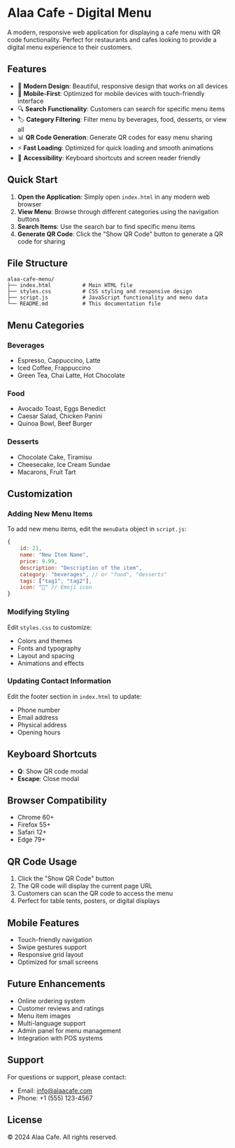 # Alaa Cafe - Digital Menu

A modern, responsive web application for displaying a cafe menu with QR code functionality. Perfect for restaurants and cafes looking to provide a digital menu experience to their customers.

## Features

- 🎨 **Modern Design**: Beautiful, responsive design that works on all devices
- 📱 **Mobile-First**: Optimized for mobile devices with touch-friendly interface
- 🔍 **Search Functionality**: Customers can search for specific menu items
- 🏷️ **Category Filtering**: Filter menu by beverages, food, desserts, or view all
- 📊 **QR Code Generation**: Generate QR codes for easy menu sharing
- ⚡ **Fast Loading**: Optimized for quick loading and smooth animations
- 🎯 **Accessibility**: Keyboard shortcuts and screen reader friendly

## Quick Start

1. **Open the Application**: Simply open `index.html` in any modern web browser
2. **View Menu**: Browse through different categories using the navigation buttons
3. **Search Items**: Use the search bar to find specific menu items
4. **Generate QR Code**: Click the "Show QR Code" button to generate a QR code for sharing

## File Structure

```
alaa-cafe-menu/
├── index.html          # Main HTML file
├── styles.css          # CSS styling and responsive design
├── script.js           # JavaScript functionality and menu data
└── README.md           # This documentation file
```

## Menu Categories

### Beverages
- Espresso, Cappuccino, Latte
- Iced Coffee, Frappuccino
- Green Tea, Chai Latte, Hot Chocolate

### Food
- Avocado Toast, Eggs Benedict
- Caesar Salad, Chicken Panini
- Quinoa Bowl, Beef Burger

### Desserts
- Chocolate Cake, Tiramisu
- Cheesecake, Ice Cream Sundae
- Macarons, Fruit Tart

## Customization

### Adding New Menu Items

To add new menu items, edit the `menuData` object in `script.js`:

```javascript
{
    id: 21,
    name: "New Item Name",
    price: 9.99,
    description: "Description of the item",
    category: "beverages", // or "food", "desserts"
    tags: ["tag1", "tag2"],
    icon: "🍕" // Emoji icon
}
```

### Modifying Styling

Edit `styles.css` to customize:
- Colors and themes
- Fonts and typography
- Layout and spacing
- Animations and effects

### Updating Contact Information

Edit the footer section in `index.html` to update:
- Phone number
- Email address
- Physical address
- Opening hours

## Keyboard Shortcuts

- **Q**: Show QR code modal
- **Escape**: Close modal

## Browser Compatibility

- Chrome 60+
- Firefox 55+
- Safari 12+
- Edge 79+

## QR Code Usage

1. Click the "Show QR Code" button
2. The QR code will display the current page URL
3. Customers can scan the QR code to access the menu
4. Perfect for table tents, posters, or digital displays

## Mobile Features

- Touch-friendly navigation
- Swipe gestures support
- Responsive grid layout
- Optimized for small screens

## Future Enhancements

- Online ordering system
- Customer reviews and ratings
- Menu item images
- Multi-language support
- Admin panel for menu management
- Integration with POS systems

## Support

For questions or support, please contact:
- Email: info@alaacafe.com
- Phone: +1 (555) 123-4567

## License

© 2024 Alaa Cafe. All rights reserved.
